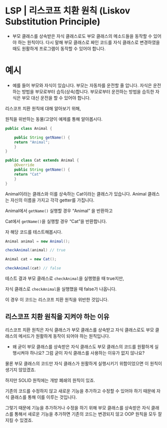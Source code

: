 # LSP | 리스코프 치환 원칙 (Liskov Substitution Principle)

- 부모 클래스를 상속받은 자식 클래스로도 부모 클래스의 메소드들을 동작할 수 있어야 하는 원칙이다. 다시 말해 부모 클래스로 짜인 코드를 자식 클래스로 변경하였을 때도 원활하게 프로그램이 동작할 수 있어야 합니다.

# 예시

- 예를 들어 부모와 자식이 있습니다. 부모는 자동차를 운전할 줄 압니다. 자식은 운전하는 방법을 부모로부터 습득(상속)합니다. 부모로부터 운전하는 방법을 습득한 자식은 부모 대신 운전을 할 수 있어야 합니다.

리스코프 치환 원칙에 대해 알아보기 위해,

원칙을 위반하는 동물/고양이 예제를 통해 알아봅시다.

```java
public class Animal {

	public String getName() {
	return "Animal";
	}
}

public class Cat extends Animal {
	@Override
	public String getName() {
	return "Cat"
	}
}
```

Animal이라는 클래스와 이를 상속하는 Cat이라는 클래스가 있습니다. Animal 클래스는 자신의 이름을 가지고 각각 getter를 가집니다.

Animal에서 `getName()` 실행할 경우 “Animal” 을 반환하고

Cat에서 `getName()`을 실행할 경우 “Cat”을 반환합니다.

자 해당 코드를 테스트해봅시다.

```java
Animal animal = new Animal();

checkAnimal(animal) // true

Animal cat = new Cat();

checkAnimal(cat) // false
```

테스트 결과 부모 클래스로 `checkAnimal`을 실행했을 때 true지만,

자식 클래스로 `checkAnimal`을 실행했을 때 false가 나옵니다.

이 경우 이 코드는 리스코프 치환 원칙을 위반한 것입니다.

## **리스코프 치환 원칙을 지켜야 하는 이유**

리스코프 치환 원칙은 자식 클래스가 부모 클래스를 상속받고 자식 클래스로도 부모 클래스의 메서드가 원활하게 동작이 되어야 하는 원칙입니다.

- 왜 굳이 부모 클래스를 상속받은 자식 클래스도 부모 클래스의 코드를 원활하게 실행시켜야 하나요? 그럼 굳이 자식 클래스를 사용하는 이유가 없지 않나요?

물론 부모 클래스의 코드만 자식 클래스가 원활하게 실행시키기 위함이었으면 이 원칙이 생기지 않았겠죠.

하지만 SOLID 원칙에는 개방 폐쇄의 원칙이 있죠.

기존의 코드를 수정하지 않고 새로운 기능을 추가하고 수정할 수 있어야 하기 때문에 자식 클래스를 통해 이를 이루는 것입니다.

그렇기 때문에 기능을 추가하거나 수정을 하기 위해 부모 클래스를 상속받은 자식 클래스를 통해서 새로운 기능을 추가하면 기존의 코드는 변경되지 않고 OOP 원칙을 모두 잘 지킬 수 있겠죠.